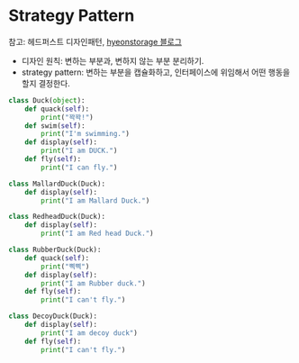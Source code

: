 # Strategy Pattern

참고: 헤드퍼스트 디자인패턴, [hyeonstorage 블로그](http://hyeonstorage.tistory.com/m/post/146)

- 디자인 원칙: 변하는 부분과, 변하지 않는 부분 분리하기.
- strategy pattern: 변하는 부분을 캡슐화하고, 인터페이스에 위임해서 어떤 행동을 할지 결정한다.

```python
class Duck(object):
    def quack(self):
        print("꽉꽉!")
    def swim(self):
        print("I'm swimming.")
    def display(self):
        print("I am DUCK.")
    def fly(self):
        print("I can fly.")

class MallardDuck(Duck):
    def display(self):
        print("I am Mallard Duck.")

class RedheadDuck(Duck):
    def display(self):
        print("I am Red head Duck.")

class RubberDuck(Duck):
    def quack(self):
        print("삑삑")
    def display(self):
        print("I am Rubber duck.")
    def fly(self):
        print("I can't fly.")

class DecoyDuck(Duck):
    def display(self):
        print("I am decoy duck")
    def fly(self):
        print("I can't fly.")
```

